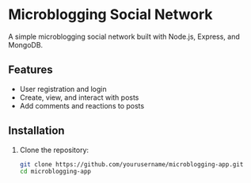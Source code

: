 # Microblogging Social Network

A simple microblogging social network built with Node.js, Express, and MongoDB.

## Features

- User registration and login
- Create, view, and interact with posts
- Add comments and reactions to posts

## Installation

1. Clone the repository:

   ```sh
   git clone https://github.com/yourusername/microblogging-app.git
   cd microblogging-app
